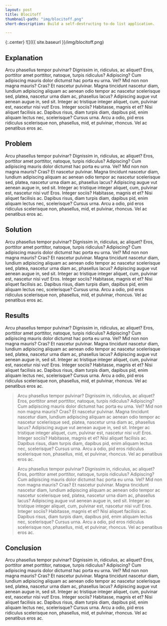 ```yaml
---
layout: post
title: Blocitoff
thumbnail-path: "img/blocitoff.png"
short-description: Build a self-destructing to-do list application.

---
```


{:.center}
![]({{ site.baseurl }}/img/blocitoff.png)

## Explanation

Arcu phasellus tempor pulvinar? Dignissim in, ridiculus, ac aliquet? Eros, porttitor amet porttitor, natoque, turpis ridiculus? Adipiscing? Cum adipiscing mauris dolor dictumst hac porta eu urna. Vel? Mid non non magna mauris? Cras? Et nascetur pulvinar. Magna tincidunt nascetur diam, lundium adipiscing aliquam ac aenean odio tempor ac nascetur scelerisque sed, platea, nascetur urna diam ac, phasellus lacus? Adipiscing augue vut aenean augue in, sed sit. Integer ac tristique integer aliquet, cum, pulvinar est, nascetur nisi vut! Eros. Integer sociis? Habitasse, magnis et et? Nisi aliquet facilisis ac. Dapibus risus, diam turpis diam, dapibus pid, enim aliquam lectus nec, scelerisque? Cursus urna. Arcu a odio, pid eros ridiculus scelerisque non, phasellus, mid, et pulvinar, rhoncus. Vel ac penatibus eros ac.

## Problem

Arcu phasellus tempor pulvinar? Dignissim in, ridiculus, ac aliquet? Eros, porttitor amet porttitor, natoque, turpis ridiculus? Adipiscing? Cum adipiscing mauris dolor dictumst hac porta eu urna. Vel? Mid non non magna mauris? Cras? Et nascetur pulvinar. Magna tincidunt nascetur diam, lundium adipiscing aliquam ac aenean odio tempor ac nascetur scelerisque sed, platea, nascetur urna diam ac, phasellus lacus? Adipiscing augue vut aenean augue in, sed sit. Integer ac tristique integer aliquet, cum, pulvinar est, nascetur nisi vut! Eros. Integer sociis? Habitasse, magnis et et? Nisi aliquet facilisis ac. Dapibus risus, diam turpis diam, dapibus pid, enim aliquam lectus nec, scelerisque? Cursus urna. Arcu a odio, pid eros ridiculus scelerisque non, phasellus, mid, et pulvinar, rhoncus. Vel ac penatibus eros ac.

## Solution

Arcu phasellus tempor pulvinar? Dignissim in, ridiculus, ac aliquet? Eros, porttitor amet porttitor, natoque, turpis ridiculus? Adipiscing? Cum adipiscing mauris dolor dictumst hac porta eu urna. Vel? Mid non non magna mauris? Cras? Et nascetur pulvinar. Magna tincidunt nascetur diam, lundium adipiscing aliquam ac aenean odio tempor ac nascetur scelerisque sed, platea, nascetur urna diam ac, phasellus lacus? Adipiscing augue vut aenean augue in, sed sit. Integer ac tristique integer aliquet, cum, pulvinar est, nascetur nisi vut! Eros. Integer sociis? Habitasse, magnis et et? Nisi aliquet facilisis ac. Dapibus risus, diam turpis diam, dapibus pid, enim aliquam lectus nec, scelerisque? Cursus urna. Arcu a odio, pid eros ridiculus scelerisque non, phasellus, mid, et pulvinar, rhoncus. Vel ac penatibus eros ac.

## Results

Arcu phasellus tempor pulvinar? Dignissim in, ridiculus, ac aliquet? Eros, porttitor amet porttitor, natoque, turpis ridiculus? Adipiscing? Cum adipiscing mauris dolor dictumst hac porta eu urna. Vel? Mid non non magna mauris? Cras? Et nascetur pulvinar. Magna tincidunt nascetur diam, lundium adipiscing aliquam ac aenean odio tempor ac nascetur scelerisque sed, platea, nascetur urna diam ac, phasellus lacus? Adipiscing augue vut aenean augue in, sed sit. Integer ac tristique integer aliquet, cum, pulvinar est, nascetur nisi vut! Eros. Integer sociis? Habitasse, magnis et et? Nisi aliquet facilisis ac. Dapibus risus, diam turpis diam, dapibus pid, enim aliquam lectus nec, scelerisque? Cursus urna. Arcu a odio, pid eros ridiculus scelerisque non, phasellus, mid, et pulvinar, rhoncus. Vel ac penatibus eros ac.

> Arcu phasellus tempor pulvinar? Dignissim in, ridiculus, ac aliquet? Eros, porttitor amet porttitor, natoque, turpis ridiculus? Adipiscing? Cum adipiscing mauris dolor dictumst hac porta eu urna. Vel? Mid non non magna mauris? Cras? Et nascetur pulvinar. Magna tincidunt nascetur diam, lundium adipiscing aliquam ac aenean odio tempor ac nascetur scelerisque sed, platea, nascetur urna diam ac, phasellus lacus? Adipiscing augue vut aenean augue in, sed sit. Integer ac tristique integer aliquet, cum, pulvinar est, nascetur nisi vut! Eros. Integer sociis? Habitasse, magnis et et? Nisi aliquet facilisis ac. Dapibus risus, diam turpis diam, dapibus pid, enim aliquam lectus nec, scelerisque? Cursus urna. Arcu a odio, pid eros ridiculus scelerisque non, phasellus, mid, et pulvinar, rhoncus. Vel ac penatibus eros ac.

> Arcu phasellus tempor pulvinar? Dignissim in, ridiculus, ac aliquet? Eros, porttitor amet porttitor, natoque, turpis ridiculus? Adipiscing? Cum adipiscing mauris dolor dictumst hac porta eu urna. Vel? Mid non non magna mauris? Cras? Et nascetur pulvinar. Magna tincidunt nascetur diam, lundium adipiscing aliquam ac aenean odio tempor ac nascetur scelerisque sed, platea, nascetur urna diam ac, phasellus lacus? Adipiscing augue vut aenean augue in, sed sit. Integer ac tristique integer aliquet, cum, pulvinar est, nascetur nisi vut! Eros. Integer sociis? Habitasse, magnis et et? Nisi aliquet facilisis ac. Dapibus risus, diam turpis diam, dapibus pid, enim aliquam lectus nec, scelerisque? Cursus urna. Arcu a odio, pid eros ridiculus scelerisque non, phasellus, mid, et pulvinar, rhoncus. Vel ac penatibus eros ac.

## Conclusion

Arcu phasellus tempor pulvinar? Dignissim in, ridiculus, ac aliquet? Eros, porttitor amet porttitor, natoque, turpis ridiculus? Adipiscing? Cum adipiscing mauris dolor dictumst hac porta eu urna. Vel? Mid non non magna mauris? Cras? Et nascetur pulvinar. Magna tincidunt nascetur diam, lundium adipiscing aliquam ac aenean odio tempor ac nascetur scelerisque sed, platea, nascetur urna diam ac, phasellus lacus? Adipiscing augue vut aenean augue in, sed sit. Integer ac tristique integer aliquet, cum, pulvinar est, nascetur nisi vut! Eros. Integer sociis? Habitasse, magnis et et? Nisi aliquet facilisis ac. Dapibus risus, diam turpis diam, dapibus pid, enim aliquam lectus nec, scelerisque? Cursus urna. Arcu a odio, pid eros ridiculus scelerisque non, phasellus, mid, et pulvinar, rhoncus. Vel ac penatibus eros ac.
